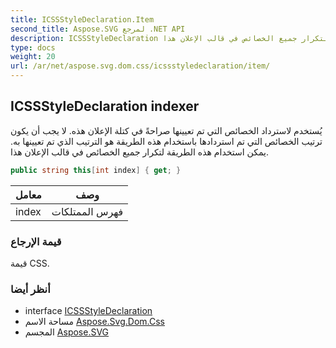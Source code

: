 ```yaml
---
title: ICSSStyleDeclaration.Item
second_title: Aspose.SVG لمرجع .NET API
description: ICSSStyleDeclaration ملكية. يُستخدم لاسترداد الخصائص التي تم تعيينها صراحةً في كتلة الإعلان هذه. لا يجب أن يكون ترتيب الخصائص التي تم استردادها باستخدام هذه الطريقة هو الترتيب الذي تم تعيينها به. يمكن استخدام هذه الطريقة لتكرار جميع الخصائص في قالب الإعلان هذا.
type: docs
weight: 20
url: /ar/net/aspose.svg.dom.css/icssstyledeclaration/item/
---
```

## ICSSStyleDeclaration indexer

يُستخدم لاسترداد الخصائص التي تم تعيينها صراحةً في كتلة الإعلان هذه. لا يجب أن يكون ترتيب الخصائص التي تم استردادها باستخدام هذه الطريقة هو الترتيب الذي تم تعيينها به. يمكن استخدام هذه الطريقة لتكرار جميع الخصائص في قالب الإعلان هذا.

```csharp
public string this[int index] { get; }
```

| معامل | وصف |
| --- | --- |
| index | فهرس الممتلكات |

### قيمة الإرجاع

قيمة CSS.

### أنظر أيضا

* interface [ICSSStyleDeclaration](../)
* مساحة الاسم [Aspose.Svg.Dom.Css](../../icssstyledeclaration/)
* المجسم [Aspose.SVG](../../../)


